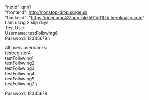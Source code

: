 "netid": qnn1 \
"frontend": http://nonstop-drop.surge.sh \
"backend": "https://ricecomp431app-5b7591b01f3b.herokuapp.com" \
I am using 2 slip days \
Test User: \
Username: testFollowing6 \
Password: 12345678 \

All users usernames: \
testregister4 \
testFollowing1 \
testFollowing2 \
testFollowing3 \
testFollowing4 \
testFollowing5 \
testFollowing7 \

Password: 12345678
